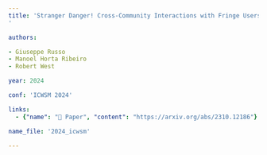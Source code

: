 ```yaml
---
title: 'Stranger Danger! Cross-Community Interactions with Fringe Users Increase the Growth of Fringe Communities on Reddit
'

authors:

- Giuseppe Russo
- Manoel Horta Ribeiro
- Robert West

year: 2024

conf: 'ICWSM 2024'

links:
  - {"name": "📜 Paper", "content": "https://arxiv.org/abs/2310.12186"}

name_file: '2024_icwsm'

---
```



